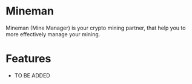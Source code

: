 # Mineman
Mineman (Mine Manager) is your crypto mining partner, that help you to more effectively manage your mining.

# Features
* TO BE ADDED